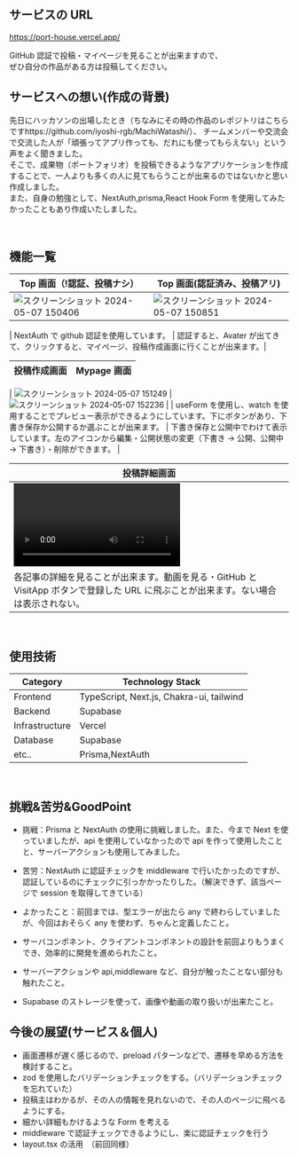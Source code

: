 ## サービスの URL

https://port-house.vercel.app/

GitHub 認証で投稿・マイページを見ることが出来ますので、<br/>
ぜひ自分の作品がある方は投稿してください。
<br />

## サービスへの想い(作成の背景)

先日にハッカソンの出場したとき（ちなみにその時の作品のレポジトリはこちらですhttps://github.com/iyoshi-rgb/MachiWatashi/）、
チームメンバーや交流会で交流した人が「頑張ってアプリ作っても、だれにも使ってもらえない」という声をよく聞きました。<br/>
そこで、成果物（ポートフォリオ）を投稿できるようなアプリケーションを作成することで、一人よりも多くの人に見てもらうことが出来るのではないかと思い作成しました。<br/>
また、自身の勉強として、NextAuth,prisma,React Hook Form を使用してみたかったこともあり作成いたしました。

<br/>

## 機能一覧

| Top 画面（!認証、投稿ナシ）                                                                                                             | Top 画面(認証済み、投稿アリ)                                                                                                            |
| --------------------------------------------------------------------------------------------------------------------------------------- | --------------------------------------------------------------------------------------------------------------------------------------- |
| ![スクリーンショット 2024-05-07 150406](https://github.com/iyoshi-rgb/Port_House/assets/153269464/af4293c7-6842-46fe-80d7-8a7bc99d1b27) | ![スクリーンショット 2024-05-07 150851](https://github.com/iyoshi-rgb/Port_House/assets/153269464/e5e2e817-a344-4041-a301-a40287ac307a) |

| NextAuth で github 認証を使用しています。 | 認証すると、Avater が出てきて、クリックすると、マイページ、投稿作成画面に行くことが出来ます。|

| 投稿作成画面 | Mypage 画面 |
| ------------ | ----------- |

| ![スクリーンショット 2024-05-07 151249](https://github.com/iyoshi-rgb/Port_House/assets/153269464/357caac9-2829-4cd2-9cec-034dc1c0b65d) |
![スクリーンショット 2024-05-07 152236](https://github.com/iyoshi-rgb/Port_House/assets/153269464/bd7abb41-2d75-4bb9-bb67-d8bdc84cc09c) |
| useForm を使用し、watch を使用することでプレビュー表示ができるようにしています。下にボタンがあり、下書き保存か公開するか選ぶことが出来ます。 | 下書き保存と公開中でわけて表示しています。左のアイコンから編集・公開状態の変更（下書き → 公開、公開中 → 下書き）・削除ができます。 |

| 投稿詳細画面                                                                                                                         |
| ------------------------------------------------------------------------------------------------------------------------------------ |
| <video src='https://github.com/iyoshi-rgb/Port_House/assets/153269464/3e1fbcd9-2b57-41fa-b0a9-71474ac6ac7a'></video>                 |
| 各記事の詳細を見ることが出来ます。動画を見る・GitHub と VisitApp ボタンで登録した URL に飛ぶことが出来ます。ない場合は表示されない。 |

<br />

## 使用技術

| Category       | Technology Stack                         |
| -------------- | ---------------------------------------- |
| Frontend       | TypeScript, Next.js, Chakra-ui, tailwind |
| Backend        | Supabase                                 |
| Infrastructure | Vercel                                   |
| Database       | Supabase                                 |
| etc..          | Prisma,NextAuth                          |

<br/>

## 挑戦&苦労&GoodPoint

- 挑戦：Prisma と NextAuth の使用に挑戦しました。また、今まで Next を使っていましたが、api を使用していなかったので api を作って使用したことと、サーバーアクションも使用してみました。

- 苦労：NextAuth に認証チェックを middleware で行いたかったのですが、認証しているのにチェックに引っかかったりした。（解決できず、該当ページで session を取得してきている）

- よかったこと：前回までは、型エラーが出たら any で終わらしていましたが、今回はおそらく any を使わず、ちゃんと定義したこと。
- サーバコンポネント、クライアントコンポネントの設計を前回よりもうまくでき、効率的に開発を進められたこと。
- サーバーアクションや api,middleware など、自分が触ったことない部分も触れたこと。
- Supabase のストレージを使って、画像や動画の取り扱いが出来たこと。
  <br/>

## 今後の展望(サービス＆個人)

- 画面遷移が遅く感じるので、preload パターンなどで、遷移を早める方法を検討すること。
- zod を使用したバリデーションチェックをする。（バリデーションチェックを忘れていた）
- 投稿主はわかるが、その人の情報を見れないので、その人のページに飛べるようにする。
- 細かい詳細もかけるような Form を考える
- middleware で認証チェックできるようにし、楽に認証チェックを行う
- layout.tsx の活用　（前回同様）
